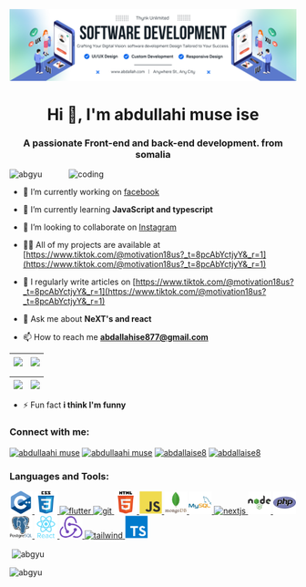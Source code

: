 ![logo](https://github.com/Abgyu/Abgyu/blob/main/White%20and%20Blue%20Modern%20Web%20Application%20Design%20Linkedin%20Background%20Photo.png)
<h1 align="center">Hi 👋, I'm abdullahi muse ise</h1>
<h3 align="center">A passionate Front-end and back-end development.  from somalia</h3>
<img align="right" alt="coding" width="400" src="https://user-images.githubusercontent.com/55389276/140866485-8fb1c876-9a8f-4d6a-98dc-08c4981eaf70.gif">

<p align="left"> <img src="https://komarev.com/ghpvc/?username=abgyu&label=Profile%20views&color=0e75b6&style=flat" alt="abgyu" /> </p>

- 🔭 I’m currently working on [facebook](https://www.facebook.com/nasrudiin.nuur.313)

- 🌱 I’m currently learning **JavaScript and typescript**

- 👯 I’m looking to collaborate on [Instagram](https://www.instagram.com/abdallaise8/)

- 👨‍💻 All of my projects are available at [https://www.tiktok.com/@motivation18us?_t=8pcAbYctjyY&_r=1](https://www.tiktok.com/@motivation18us?_t=8pcAbYctjyY&_r=1)

- 📝 I regularly write articles on [https://www.tiktok.com/@motivation18us?_t=8pcAbYctjyY&_r=1](https://www.tiktok.com/@motivation18us?_t=8pcAbYctjyY&_r=1)

- 💬 Ask me about **NeXT's and react**

- 📫 How to reach me **abdallahise877@gmail.com**





|<img align="center" src="https://github.com/Abgyu/Abgyu/blob/main/README.md/?user=codemitrayt&theme=tokyonight" />| <a href="https://github.com/codemitrayt/github-readme-stats"><img align="center" src="https://github-readme-stats.vercel.app/api/top-langs/?username=codemitrayt&layout=compact&theme=buefy&hide_border=true" /></a> |
| ------------- | ------------- |


|<img align="center" src="https://github.com/Abgyu/Abgyu/blob/main/README.md?username=codemitrayt&theme=github_dark" />|<img align="center" src="https://github-profile-summary-cards.vercel.app/api/cards/productive-time?username=codemitrayt&theme=github_dark" /> |
| ------------- | ------------- |

- ⚡ Fun fact **i think I'm funny**

<h3 align="left">Connect with me:</h3>
<p align="left">
<a href="https://dev.to/abdullaahi muse" target="blank"><img align="center" src="https://raw.githubusercontent.com/rahuldkjain/github-profile-readme-generator/master/src/images/icons/Social/devto.svg" alt="abdullaahi muse" height="30" width="40" /></a>
<a href="https://fb.com/abdullaahi muse" target="blank"><img align="center" src="https://raw.githubusercontent.com/rahuldkjain/github-profile-readme-generator/master/src/images/icons/Social/facebook.svg" alt="abdullaahi muse" height="30" width="40" /></a>
<a href="https://instagram.com/abdallaise8" target="blank"><img align="center" src="https://raw.githubusercontent.com/rahuldkjain/github-profile-readme-generator/master/src/images/icons/Social/instagram.svg" alt="abdallaise8" height="30" width="40" /></a>
<a href="https://www.youtube.com/c/abdallaise8" target="blank"><img align="center" src="https://raw.githubusercontent.com/rahuldkjain/github-profile-readme-generator/master/src/images/icons/Social/youtube.svg" alt="abdallaise8" height="30" width="40" /></a>
</p>

<h3 align="left">Languages and Tools:</h3>
<p align="left"> <a href="https://www.w3schools.com/cpp/" target="_blank" rel="noreferrer"> <img src="https://raw.githubusercontent.com/devicons/devicon/master/icons/cplusplus/cplusplus-original.svg" alt="cplusplus" width="40" height="40"/> </a> <a href="https://www.w3schools.com/css/" target="_blank" rel="noreferrer"> <img src="https://raw.githubusercontent.com/devicons/devicon/master/icons/css3/css3-original-wordmark.svg" alt="css3" width="40" height="40"/> </a> <a href="https://flutter.dev" target="_blank" rel="noreferrer"> <img src="https://www.vectorlogo.zone/logos/flutterio/flutterio-icon.svg" alt="flutter" width="40" height="40"/> </a> <a href="https://git-scm.com/" target="_blank" rel="noreferrer"> <img src="https://www.vectorlogo.zone/logos/git-scm/git-scm-icon.svg" alt="git" width="40" height="40"/> </a> <a href="https://www.w3.org/html/" target="_blank" rel="noreferrer"> <img src="https://raw.githubusercontent.com/devicons/devicon/master/icons/html5/html5-original-wordmark.svg" alt="html5" width="40" height="40"/> </a> <a href="https://developer.mozilla.org/en-US/docs/Web/JavaScript" target="_blank" rel="noreferrer"> <img src="https://raw.githubusercontent.com/devicons/devicon/master/icons/javascript/javascript-original.svg" alt="javascript" width="40" height="40"/> </a> <a href="https://www.mongodb.com/" target="_blank" rel="noreferrer"> <img src="https://raw.githubusercontent.com/devicons/devicon/master/icons/mongodb/mongodb-original-wordmark.svg" alt="mongodb" width="40" height="40"/> </a> <a href="https://www.mysql.com/" target="_blank" rel="noreferrer"> <img src="https://raw.githubusercontent.com/devicons/devicon/master/icons/mysql/mysql-original-wordmark.svg" alt="mysql" width="40" height="40"/> </a> <a href="https://nextjs.org/" target="_blank" rel="noreferrer"> <img src="https://cdn.worldvectorlogo.com/logos/nextjs-2.svg" alt="nextjs" width="40" height="40"/> </a> <a href="https://nodejs.org" target="_blank" rel="noreferrer"> <img src="https://raw.githubusercontent.com/devicons/devicon/master/icons/nodejs/nodejs-original-wordmark.svg" alt="nodejs" width="40" height="40"/> </a> <a href="https://www.php.net" target="_blank" rel="noreferrer"> <img src="https://raw.githubusercontent.com/devicons/devicon/master/icons/php/php-original.svg" alt="php" width="40" height="40"/> </a> <a href="https://www.postgresql.org" target="_blank" rel="noreferrer"> <img src="https://raw.githubusercontent.com/devicons/devicon/master/icons/postgresql/postgresql-original-wordmark.svg" alt="postgresql" width="40" height="40"/> </a> <a href="https://reactjs.org/" target="_blank" rel="noreferrer"> <img src="https://raw.githubusercontent.com/devicons/devicon/master/icons/react/react-original-wordmark.svg" alt="react" width="40" height="40"/> </a> <a href="https://redux.js.org" target="_blank" rel="noreferrer"> <img src="https://raw.githubusercontent.com/devicons/devicon/master/icons/redux/redux-original.svg" alt="redux" width="40" height="40"/> </a> <a href="https://tailwindcss.com/" target="_blank" rel="noreferrer"> <img src="https://www.vectorlogo.zone/logos/tailwindcss/tailwindcss-icon.svg" alt="tailwind" width="40" height="40"/> </a> <a href="https://www.typescriptlang.org/" target="_blank" rel="noreferrer"> <img src="https://raw.githubusercontent.com/devicons/devicon/master/icons/typescript/typescript-original.svg" alt="typescript" width="40" height="40"/> </a> </p>



<p>&nbsp;<img align="center" src="https://github-readme-stats.vercel.app/api?username=abgyu&show_icons=true&locale=en" alt="abgyu" /></p>

<p><img align="center" src="https://github-readme-streak-stats.herokuapp.com/?user=abgyu&" alt="abgyu" /></p>
